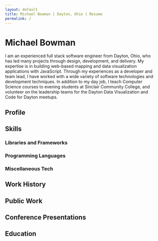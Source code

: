 ```yaml
---
layout: default
title: Michael Bowman | Dayton, Ohio | Resume
permalink: /
---
```


# Michael Bowman
I am an experienced full stack software engineer from Dayton, Ohio, who has led many projects through design, development, and delivery. My expertise is in building web-based mapping and data visualization applications with JavaScript. Through my experiences as a developer and team lead, I have worked with a wide variety of software technologies and development techniques. In addition to my day job, I teach Computer Science courses to evening students at Sinclair Community College, and volunteer on the leadership teams for the Dayton Data Visualization and Code for Dayton meetups. 


## Profile

## Skills

### Libraries and Frameworks

### Programming Languages

### Miscellaneous Tech


## Work History


## Public Work

## Conference Presentations

## Education
